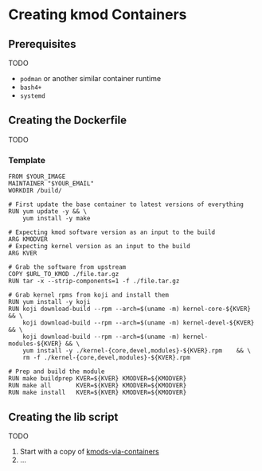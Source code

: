 # Creating kmod Containers

## Prerequisites

TODO

- `podman` or another similar container runtime
- `bash4+`
- `systemd`

## Creating the Dockerfile

TODO

### Template
```
FROM $YOUR_IMAGE
MAINTAINER "$YOUR_EMAIL"
WORKDIR /build/

# First update the base container to latest versions of everything
RUN yum update -y && \
    yum install -y make

# Expecting kmod software version as an input to the build
ARG KMODVER
# Expecting kernel version as an input to the build
ARG KVER

# Grab the software from upstream
COPY $URL_TO_KMOD ./file.tar.gz
RUN tar -x --strip-components=1 -f ./file.tar.gz

# Grab kernel rpms from koji and install them
RUN yum install -y koji
RUN koji download-build --rpm --arch=$(uname -m) kernel-core-${KVER}    && \
    koji download-build --rpm --arch=$(uname -m) kernel-devel-${KVER}   && \
    koji download-build --rpm --arch=$(uname -m) kernel-modules-${KVER} && \
    yum install -y ./kernel-{core,devel,modules}-${KVER}.rpm    && \
    rm -f ./kernel-{core,devel,modules}-${KVER}.rpm

# Prep and build the module
RUN make buildprep KVER=${KVER} KMODVER=${KMODVER}
RUN make all       KVER=${KVER} KMODVER=${KMODVER}
RUN make install   KVER=${KVER} KMODVER=${KMODVER}
```

## Creating the lib script

TODO

1. Start with a copy of [kmods-via-containers](../kmods-via-containers)
2. ...

